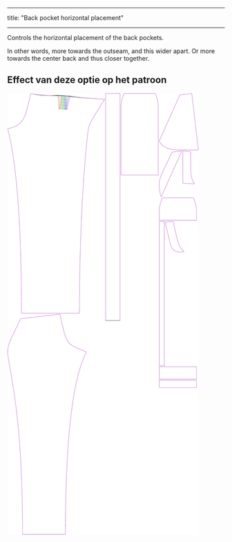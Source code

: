 - - -
title: "Back pocket horizontal placement"
- - -

Controls the horizontal placement of the back pockets.

In other words, more towards the outseam, and this wider apart. Or more towards the center back and thus closer together.

## Effect van deze optie op het patroon

![This image shows the effect of this option by superimposing several variants that have a different value for this option](charlie_backpockethorizontalplacement_sample.svg "Effect of this option on the pattern")
